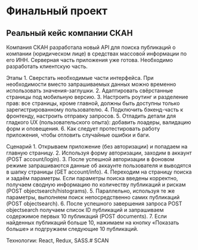 <h1>Финальный проект</h1>
<h2>Реальный кейс компании СКАН</h2>
<p>
  Компания СКАН разработала новый API для поиска публикаций о компании (юридическом лице) в средствах массовой информации по его ИНН. Серверная часть приложения уже готова. Необходимо разработать клиентскую часть.
</p>
<p>
Этапы
1. Сверстать необходимые части интерфейса. При необходимости вместо запрашиваемых данных можно временно использовать значения-заглушки.
2. Адаптировать свёрстанные страницы под мобильную версию.
3. Настроить роутинг и разделение прав: все страницы, кроме главной, должны быть доступны только зарегистрированному пользователю.
4. Подключить бэкенд-часть к фронтенду, настроить отправку запросов.
5. Отладить детали для гладкого UX (пользовательского опыта): добавить лоадеры, валидацию форм и оповещения.
6. Как следует протестировать работу приложения, чтобы отловить случайные ошибки и баги.
</p>
<p>
Сценарий 
1. Открываем приложение (без авторизации) и попадаем на главную страницу.
2. Используя форму авторизации, заходим в аккаунт (POST account/login).
3. После успешной авторизации в фоновом режиме запрашиваются данные об аккаунте пользователя и выводятся в шапку страницы (GET account/info).
4. Переходим на страницу поиска и задаём параметры. Если параметры поиска введены корректно, получаем сводную информацию по количеству публикаций и рискам (POST objectsearch/histograms).
5. Параллельно, используя те же параметры, выполняем поиск непосредственно самих публикаций (POST objectsearch).
6. После успешного завершения запроса POST objectsearch получаем список ID публикаций и запрашиваем содержимое первых 10 публикаций (POST documents).
7. Если найденных публикаций больше 10, нажимаем на кнопку «Показать больше» и подгружаем следующие 10 публикаций.
</p>
Технологии: React, Redux, SASS.#   S C A N  
 
